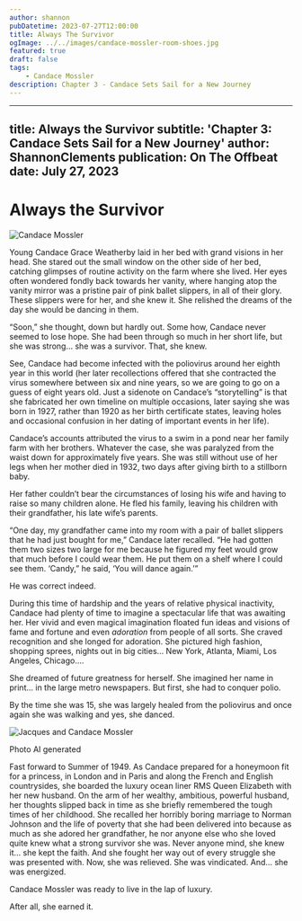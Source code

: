 ```yaml
---
author: shannon
pubDatetime: 2023-07-27T12:00:00
title: Always The Survivor
ogImage: ../../images/candace-mossler-room-shoes.jpg
featured: true
draft: false
tags:
    - Candace Mossler
description: Chapter 3 - Candace Sets Sail for a New Journey
---
```


---
title: Always the Survivor
subtitle: 'Chapter 3: Candace Sets Sail for a New Journey'
author: ShannonClements
publication: On The Offbeat
date: July 27, 2023
---

# Always the Survivor

![Candace Mossler](@assets/images/candace-mossler-room-shoes.jpg)

Young Candace Grace Weatherby laid in her bed with grand visions in her head. She stared out the small window on the other side of her bed, catching glimpses of routine activity on the farm where she lived. Her eyes often wondered fondly back towards her vanity, where hanging atop the vanity mirror was a pristine pair of pink ballet slippers, in all of their glory. These slippers were for her, and she knew it. She relished the dreams of the day she would be dancing in them.

“Soon,” she thought, down but hardly out. Some how, Candace never seemed to lose hope. She had been through so much in her short life, but she was strong… she was a survivor. That, she knew. 

See, Candace had become infected with the poliovirus around her eighth year in this world (her later recollections offered that she contracted the virus somewhere between six and nine years, so we are going to go on a guess of eight years old. Just a sidenote on Candace’s “storytelling” is that she fabricated her own timeline on multiple occasions, later saying she was born in 1927, rather than 1920 as her birth certificate states, leaving holes and occasional confusion in her dating of important events in her life). 

Candace’s accounts attributed the virus to a swim in a pond near her family farm with her brothers. Whatever the case, she was paralyzed from the waist down for approximately five years. She was still without use of her legs when her mother died in 1932, two days after giving birth to a stillborn baby. 

Her father couldn’t bear the circumstances of losing his wife and having to raise so many children alone. He fled his family, leaving his children with their grandfather, his late wife’s parents. 

“One day, my grandfather came into my room with a pair of ballet slippers that he had just bought for me,” Candace later recalled. “He had gotten them two sizes two large for me because he figured my feet would grow that much before I could wear them. He put them on a shelf where I could see them. ‘Candy,” he said, ‘You will dance again.’”

He was correct indeed. 

During this time of hardship and the years of relative physical inactivity, Candace had plenty of time to imagine a spectacular life that was awaiting her. Her vivid and even magical imagination floated fun ideas and visions of fame and fortune and even _adoration_ from people of all sorts. She craved recognition and she longed for adoration. She pictured high fashion, shopping sprees, nights out in big cities… New York, Atlanta, Miami, Los Angeles, Chicago…. 

She dreamed of future greatness for herself. She imagined her name in print… in the large metro newspapers. But first, she had to conquer polio.

By the time she was 15, she was largely healed from the poliovirus and once again she was walking and yes, she danced.

![Jacques and Candace Mossler](@assets/images/jacques-candace-mossler-ship.jpg)
<figcaption>Photo AI generated</figcaption>

Fast forward to Summer of 1949. As Candace prepared for a honeymoon fit for a princess, in London and in Paris and along the French and English countrysides, she boarded the luxury ocean liner RMS Queen Elizabeth with her new husband. On the arm of her wealthy, ambitious, powerful husband, her thoughts slipped back in time as she briefly remembered the tough times of her childhood. She recalled her horribly boring marriage to Norman Johnson and the life of poverty that she had been delivered into because as much as she adored her grandfather, he nor anyone else who she loved quite knew what a strong survivor she was. Never anyone mind, she knew it… she kept the faith. And she fought her way out of every struggle she was presented with. Now, she was relieved. She was vindicated. And… she was energized. 

Candace Mossler was ready to live in the lap of luxury.

After all, she earned it.
